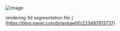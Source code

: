 ![image](https://github.com/user-attachments/assets/11b685c8-866d-4ed4-857a-83568601d7dc)

rendering 3d segmentation file
](https://blog.naver.com/brianbae00/223487913737)
